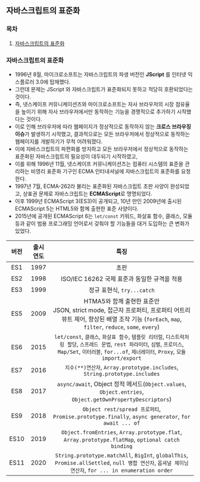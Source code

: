 ## 자바스크립트의 표준화

### 목차

1. [자바스크립트의 표준화](#자바스크립트의-표준화)


### 자바스크립트의 표준화

- 1996년 8월, 마이크로소프트는 자바스크립트의 파생 버전인 **JScript** 를 인터넷 익스플로러 3.0에 탑재했다.
- 그런데 문제는 JScript 와 자바스크립트가 표준화되지 못하고 적당히 호환되었다는 것이다.
- 즉, 넷스케이프 커뮤니케이션즈와 마이크로소프트는 자사 브라우저의 시장 점유율을 높이기 위해 자사 브라우저에서만 동작하는 기능을 경쟁적으로 추가하기 시작했다는 것이다.
- 이로 인해 브라우저에 따라 웹페이지가 정상적으로 동작하지 않는 **크로스 브라우징 이슈**가 발생하기 시작했고, 결과적으로는 모든 브라우저에서 정상적으로 동작하는 웹페이지를 개발하기가 무척 어려워졌다.
- 이에 자바스크립트의 파편화를 방지하고 모든 브라우저에서 정상적으로 동작하는 표준화된 자바스크립트의 필요성이 대두되기 시작하였고,
- 이를 위해 1996년 11월, 넷스케이프 커뮤니케이션즈는 컴퓨터 시스템의 표준을 관리하는 비영리 표준화 기구인 ECMA 인터내셔널에 자바스크립트의 표준화를 요청한다.
- 1997년 7월, ECMA-262라 불리는 표준화된 자바스크립트 초판 사양이 완성되었고, 상표권 문제로 자바스크립트는 **ECMAScript**로 명명되었다.
- 이후 1999년 ECMAScript 3(ES3)이 공개되고, 10년 만인 2009년에 출시된 ECMAScript 5는 HTML5와 함께 출현한 표준 사양이다.
- 2015년에 공개된 ECMAScript 6는 `let/const` 키워드, 화살표 함수, 클래스, 모듈 등과 같이 범용 프로그래밍 언어로서 갖춰야 할 기능들을 대거 도입하는 큰 변화가 있었다.


|  버전  |      출시 연도      |                                                                               특징                                                                                |
|:----:|:---------------:|:---------------------------------------------------------------------------------------------------------------------------------------------------------------:|
| ES1  |      1997       |                                                                               초판                                                                                |
| ES2  |      1998       |                                                                 ISO/IEC 16262 국제 표준과 동일한 규격을 적용                                                                 |
| ES3  |      1999       |                                                                      정규 표현식, `try...catch`                                                                      |
| ES5  |      2009       |             HTMA5와 함께 출현한 표준안 <br/>JSON, strict mode, 접근자 프로퍼티, 프로퍼티 어트리뷰트 제어, 향상된 배열 조작 기능 (`forEach`, `map`, `filter`, `reduce`, `some`, `every`)             |
| ES6  |      2015       | `let/const`, `클래스`, `화살표 함수`, `템플릿 리터럴`, `디스트럭처링 할당`, `스프레드 문법`, `rest 파라미터`, `심벌`, `프로미스`, `Map/Set`, `이터러블`, `for...of`, `제너레이터`, `Proxy`, `모듈 import/export` |
| ES7  |      2016       |                                              `지수(**)연산자`, `Array.prototype.includes`, `String.prototype.includes`                                               |
| ES8  |      2017       |                               `async/await`, Object 정적 메서드(`Object.values`, `Object.entries`, `Object.getOwnPropertyDescriptors`)                               |
| ES9  |      2018       |                                  `Object rest/spread 프로퍼티`, `Promise.prototype.finally`, `async generator`, `for await ... of`                                  |
| ES10 |      2019       |                                `Object.fromEntries`, `Array.prototype.flat`, `Array.prototype.flatMap`, `optional catch binding`                                |
| ES11 |      2020       |             `String.prototype.matchAll`, `BigInt`, `globalThis`, `Promise.allSettled`, `null 병합 연산자`, `옵셔널 체이닝 연산자`, `for ... in enumeration order`             |

